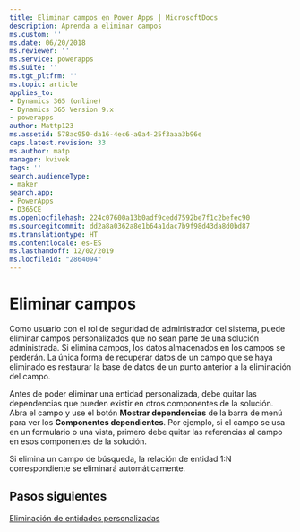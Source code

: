```yaml
---
title: Eliminar campos en Power Apps | MicrosoftDocs
description: Aprenda a eliminar campos
ms.custom: ''
ms.date: 06/20/2018
ms.reviewer: ''
ms.service: powerapps
ms.suite: ''
ms.tgt_pltfrm: ''
ms.topic: article
applies_to:
- Dynamics 365 (online)
- Dynamics 365 Version 9.x
- powerapps
author: Mattp123
ms.assetid: 578ac950-da16-4ec6-a0a4-25f3aaa3b96e
caps.latest.revision: 33
ms.author: matp
manager: kvivek
tags: ''
search.audienceType:
- maker
search.app:
- PowerApps
- D365CE
ms.openlocfilehash: 224c07600a13b0adf9cedd7592be7f1c2befec90
ms.sourcegitcommit: dd2a8a0362a8e1b64a1dac7b9f98d43da8d0bd87
ms.translationtype: HT
ms.contentlocale: es-ES
ms.lasthandoff: 12/02/2019
ms.locfileid: "2864094"
---
```

# <a name="delete-fields"></a>Eliminar campos

<a name="BKMK_DeletingFields"></a>   
 
 Como usuario con el rol de seguridad de administrador del sistema, puede eliminar campos personalizados que no sean parte de una solución administrada. Si elimina campos, los datos almacenados en los campos se perderán. La única forma de recuperar datos de un campo que se haya eliminado es restaurar la base de datos de un punto anterior a la eliminación del campo.  
  
 Antes de poder eliminar una entidad personalizada, debe quitar las dependencias que pueden existir en otros componentes de la solución. Abra el campo y use el botón **Mostrar dependencias** de la barra de menú para ver los **Componentes dependientes**. Por ejemplo, si el campo se usa en un formulario o una vista, primero debe quitar las referencias al campo en esos componentes de la solución.  
  
 Si elimina un campo de búsqueda, la relación de entidad 1:N correspondiente se eliminará automáticamente.  

 ## <a name="next-steps"></a>Pasos siguientes

 [Eliminación de entidades personalizadas ](data-platform-delete-entity.md)
